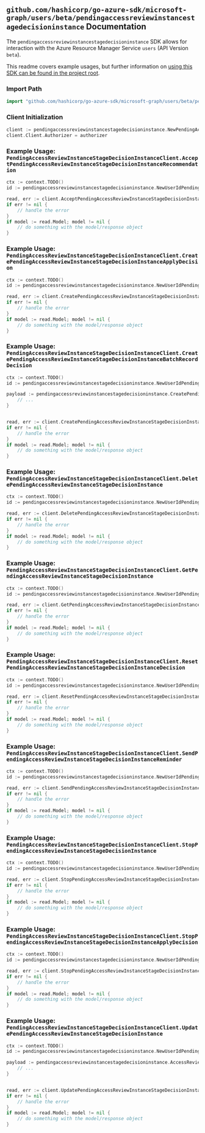 
## `github.com/hashicorp/go-azure-sdk/microsoft-graph/users/beta/pendingaccessreviewinstancestagedecisioninstance` Documentation

The `pendingaccessreviewinstancestagedecisioninstance` SDK allows for interaction with the Azure Resource Manager Service `users` (API Version `beta`).

This readme covers example usages, but further information on [using this SDK can be found in the project root](https://github.com/hashicorp/go-azure-sdk/tree/main/docs).

### Import Path

```go
import "github.com/hashicorp/go-azure-sdk/microsoft-graph/users/beta/pendingaccessreviewinstancestagedecisioninstance"
```


### Client Initialization

```go
client := pendingaccessreviewinstancestagedecisioninstance.NewPendingAccessReviewInstanceStageDecisionInstanceClientWithBaseURI("https://management.azure.com")
client.Client.Authorizer = authorizer
```


### Example Usage: `PendingAccessReviewInstanceStageDecisionInstanceClient.AcceptPendingAccessReviewInstanceStageDecisionInstanceRecommendation`

```go
ctx := context.TODO()
id := pendingaccessreviewinstancestagedecisioninstance.NewUserIdPendingAccessReviewInstanceIdStageIdDecisionID("userIdValue", "accessReviewInstanceIdValue", "accessReviewStageIdValue", "accessReviewInstanceDecisionItemIdValue")

read, err := client.AcceptPendingAccessReviewInstanceStageDecisionInstanceRecommendation(ctx, id)
if err != nil {
	// handle the error
}
if model := read.Model; model != nil {
	// do something with the model/response object
}
```


### Example Usage: `PendingAccessReviewInstanceStageDecisionInstanceClient.CreatePendingAccessReviewInstanceStageDecisionInstanceApplyDecision`

```go
ctx := context.TODO()
id := pendingaccessreviewinstancestagedecisioninstance.NewUserIdPendingAccessReviewInstanceIdStageIdDecisionID("userIdValue", "accessReviewInstanceIdValue", "accessReviewStageIdValue", "accessReviewInstanceDecisionItemIdValue")

read, err := client.CreatePendingAccessReviewInstanceStageDecisionInstanceApplyDecision(ctx, id)
if err != nil {
	// handle the error
}
if model := read.Model; model != nil {
	// do something with the model/response object
}
```


### Example Usage: `PendingAccessReviewInstanceStageDecisionInstanceClient.CreatePendingAccessReviewInstanceStageDecisionInstanceBatchRecordDecision`

```go
ctx := context.TODO()
id := pendingaccessreviewinstancestagedecisioninstance.NewUserIdPendingAccessReviewInstanceIdStageIdDecisionID("userIdValue", "accessReviewInstanceIdValue", "accessReviewStageIdValue", "accessReviewInstanceDecisionItemIdValue")

payload := pendingaccessreviewinstancestagedecisioninstance.CreatePendingAccessReviewInstanceStageDecisionInstanceBatchRecordDecisionRequest{
	// ...
}


read, err := client.CreatePendingAccessReviewInstanceStageDecisionInstanceBatchRecordDecision(ctx, id, payload)
if err != nil {
	// handle the error
}
if model := read.Model; model != nil {
	// do something with the model/response object
}
```


### Example Usage: `PendingAccessReviewInstanceStageDecisionInstanceClient.DeletePendingAccessReviewInstanceStageDecisionInstance`

```go
ctx := context.TODO()
id := pendingaccessreviewinstancestagedecisioninstance.NewUserIdPendingAccessReviewInstanceIdStageIdDecisionID("userIdValue", "accessReviewInstanceIdValue", "accessReviewStageIdValue", "accessReviewInstanceDecisionItemIdValue")

read, err := client.DeletePendingAccessReviewInstanceStageDecisionInstance(ctx, id, pendingaccessreviewinstancestagedecisioninstance.DefaultDeletePendingAccessReviewInstanceStageDecisionInstanceOperationOptions())
if err != nil {
	// handle the error
}
if model := read.Model; model != nil {
	// do something with the model/response object
}
```


### Example Usage: `PendingAccessReviewInstanceStageDecisionInstanceClient.GetPendingAccessReviewInstanceStageDecisionInstance`

```go
ctx := context.TODO()
id := pendingaccessreviewinstancestagedecisioninstance.NewUserIdPendingAccessReviewInstanceIdStageIdDecisionID("userIdValue", "accessReviewInstanceIdValue", "accessReviewStageIdValue", "accessReviewInstanceDecisionItemIdValue")

read, err := client.GetPendingAccessReviewInstanceStageDecisionInstance(ctx, id, pendingaccessreviewinstancestagedecisioninstance.DefaultGetPendingAccessReviewInstanceStageDecisionInstanceOperationOptions())
if err != nil {
	// handle the error
}
if model := read.Model; model != nil {
	// do something with the model/response object
}
```


### Example Usage: `PendingAccessReviewInstanceStageDecisionInstanceClient.ResetPendingAccessReviewInstanceStageDecisionInstanceDecision`

```go
ctx := context.TODO()
id := pendingaccessreviewinstancestagedecisioninstance.NewUserIdPendingAccessReviewInstanceIdStageIdDecisionID("userIdValue", "accessReviewInstanceIdValue", "accessReviewStageIdValue", "accessReviewInstanceDecisionItemIdValue")

read, err := client.ResetPendingAccessReviewInstanceStageDecisionInstanceDecision(ctx, id)
if err != nil {
	// handle the error
}
if model := read.Model; model != nil {
	// do something with the model/response object
}
```


### Example Usage: `PendingAccessReviewInstanceStageDecisionInstanceClient.SendPendingAccessReviewInstanceStageDecisionInstanceReminder`

```go
ctx := context.TODO()
id := pendingaccessreviewinstancestagedecisioninstance.NewUserIdPendingAccessReviewInstanceIdStageIdDecisionID("userIdValue", "accessReviewInstanceIdValue", "accessReviewStageIdValue", "accessReviewInstanceDecisionItemIdValue")

read, err := client.SendPendingAccessReviewInstanceStageDecisionInstanceReminder(ctx, id)
if err != nil {
	// handle the error
}
if model := read.Model; model != nil {
	// do something with the model/response object
}
```


### Example Usage: `PendingAccessReviewInstanceStageDecisionInstanceClient.StopPendingAccessReviewInstanceStageDecisionInstance`

```go
ctx := context.TODO()
id := pendingaccessreviewinstancestagedecisioninstance.NewUserIdPendingAccessReviewInstanceIdStageIdDecisionID("userIdValue", "accessReviewInstanceIdValue", "accessReviewStageIdValue", "accessReviewInstanceDecisionItemIdValue")

read, err := client.StopPendingAccessReviewInstanceStageDecisionInstance(ctx, id)
if err != nil {
	// handle the error
}
if model := read.Model; model != nil {
	// do something with the model/response object
}
```


### Example Usage: `PendingAccessReviewInstanceStageDecisionInstanceClient.StopPendingAccessReviewInstanceStageDecisionInstanceApplyDecision`

```go
ctx := context.TODO()
id := pendingaccessreviewinstancestagedecisioninstance.NewUserIdPendingAccessReviewInstanceIdStageIdDecisionID("userIdValue", "accessReviewInstanceIdValue", "accessReviewStageIdValue", "accessReviewInstanceDecisionItemIdValue")

read, err := client.StopPendingAccessReviewInstanceStageDecisionInstanceApplyDecision(ctx, id)
if err != nil {
	// handle the error
}
if model := read.Model; model != nil {
	// do something with the model/response object
}
```


### Example Usage: `PendingAccessReviewInstanceStageDecisionInstanceClient.UpdatePendingAccessReviewInstanceStageDecisionInstance`

```go
ctx := context.TODO()
id := pendingaccessreviewinstancestagedecisioninstance.NewUserIdPendingAccessReviewInstanceIdStageIdDecisionID("userIdValue", "accessReviewInstanceIdValue", "accessReviewStageIdValue", "accessReviewInstanceDecisionItemIdValue")

payload := pendingaccessreviewinstancestagedecisioninstance.AccessReviewInstance{
	// ...
}


read, err := client.UpdatePendingAccessReviewInstanceStageDecisionInstance(ctx, id, payload)
if err != nil {
	// handle the error
}
if model := read.Model; model != nil {
	// do something with the model/response object
}
```
